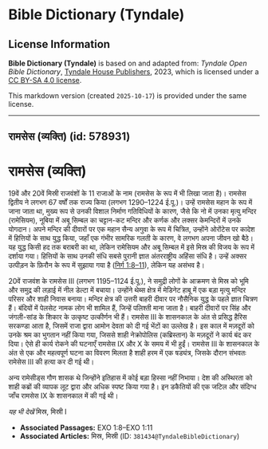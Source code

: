 # Bible Dictionary (Tyndale)

## License Information

**Bible Dictionary (Tyndale)** is based on and adapted from: _Tyndale Open Bible Dictionary_, [Tyndale House Publishers](https://tyndaleopenresources.com/), 2023, which is licensed under a [CC BY-SA 4.0 license](https://creativecommons.org/licenses/by-sa/4.0/legalcode.en).

This markdown version (created `2025-10-17`) is provided under the same license.



--------------------------------

## रामसेस (व्यक्ति) (id: 578931)

रामसेस (व्यक्ति)
================

19वें और 20वें मिस्री राजवंशों के 11 राजाओं के नाम (रामसेस के रूप में भी लिखा जाता है)। रामसेस द्वितीय ने लगभग 67 वर्षों तक राज्य किया (लगभग 1290–1224 ई.पू.)। उन्हें रामसेस महान के रूप में जाना जाता था, मुख्य रूप से उनकी विशाल निर्माण गतिविधियों के कारण, जैसे कि नो में उनका मृत्यु मन्दिर (रामेसियम), नूबिया में अबू सिम्बल का चट्टान\-कट मन्दिर और कर्णक और लक्सर केमन्दिरों में उनके योगदान। अपने मन्दिर की दीवारों पर एक महान सैन्य अगुवा के रूप में चित्रित, उन्होंने ओरोंटेस पर कादेश में हित्तियों के साथ युद्ध किया, जहाँ एक गंभीर सामरिक गलती के कारण, वे लगभग अपना जीवन खो बैठे। यह युद्ध किसी हद तक बराबरी का था, लेकिन रामेसियम और अबू सिम्बल में इसे मिस्र की विजय के रूप में दर्शाया गया। हित्तियों के साथ उनकी संधि सबसे पुरानी ज्ञात अंतरराष्ट्रीय अहिंसा संधि है। उन्हें अक्सर उत्पीड़न के फ़िरौन के रूप में सुझाया गया है ([निर्ग 1:8–11](https://ref.ly/Exod1:8-Exod1:11)), लेकिन यह असंभव है।

20वें राजवंश के रामसेस III (लगभग 1195–1124 ई.पू.), ने समुद्री लोगों के आक्रमण से मिस्र को भूमि और समुद्र की लड़ाई में नील डेल्टा में बचाया। उन्होंने थेब्स क्षेत्र में मेडिनेट हाबू में एक बड़ा मृत्यु मन्दिर परिसर और शाही निवास बनाया। मन्दिर क्षेत्र की उत्तरी बाहरी दीवार पर नौसैनिक युद्ध के पहले ज्ञात चित्रण हैं। बंदियों में पेलसेट नामक लोग भी शामिल हैं, जिन्हें पलिश्ती माना जाता है। बाहरी दीवारों पर सिंह और जंगली\-सांड के शिकार के उत्कृष्ट उत्कीर्णन भी हैं। रामसेस III के शासनकाल के अंत से प्रसिद्ध हैरिस सरकण्डा आता है, जिसमें राजा द्वारा आमोन देवता को दी गई भेंटों का उल्लेख है। इस काल में मज़दूरों को उनके श्रम का भुगतान नहीं किया गया, जिससे शाही नेक्रोपोलिस (कब्रिस्तान) के मज़दूरों ने कार्य बंद कर दिया। ऐसे ही कार्य रोकने की घटनाएँ रामसेस IX और X के समय में भी हुईं। रामसेस III के शासनकाल के अंत से एक और महत्वपूर्ण घटना का विवरण मिलता है शाही हरम में एक षड्यंत्र, जिसके दौरान संभवतः रामेसेस III की हत्या कर दी गई थी।

अन्य रामेसीड्स गौण शासक थे जिन्होंने इतिहास में कोई बड़ा हिस्सा नहीं निभाया। देश की अस्थिरता को शाही कब्रों की व्यापक लूट द्वारा और अधिक स्पष्ट किया गया है। इन डकैतियों की एक जटिल और संदिग्ध जाँच रामसेस IX के शासनकाल में की गई थी।

*यह भी देखें* मिस्र, मिस्री I

* **Associated Passages:** EXO 1:8–EXO 1:11
* **Associated Articles:** मिस्र, मिस्री (ID: `381434@TyndaleBibleDictionary`)

